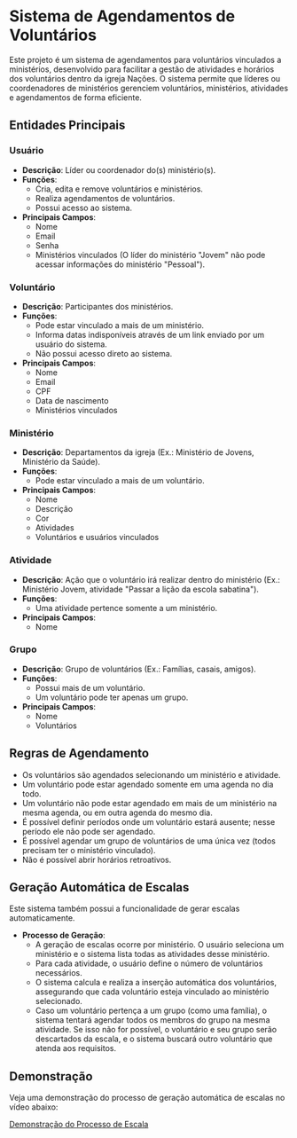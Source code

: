 # Sistema de Agendamentos de Voluntários

Este projeto é um sistema de agendamentos para voluntários vinculados a ministérios, desenvolvido para facilitar a gestão de atividades e horários dos voluntários dentro da igreja Nações. O sistema permite que líderes ou coordenadores de ministérios gerenciem voluntários, ministérios, atividades e agendamentos de forma eficiente.

## Entidades Principais

### Usuário

- **Descrição**: Líder ou coordenador do(s) ministério(s).
- **Funções**:
  - Cria, edita e remove voluntários e ministérios.
  - Realiza agendamentos de voluntários.
  - Possui acesso ao sistema.
- **Principais Campos**:
  - Nome
  - Email
  - Senha
  - Ministérios vinculados (O líder do ministério "Jovem" não pode acessar informações do ministério "Pessoal").

### Voluntário

- **Descrição**: Participantes dos ministérios.
- **Funções**:
  - Pode estar vinculado a mais de um ministério.
  - Informa datas indisponíveis através de um link enviado por um usuário do sistema.
  - Não possui acesso direto ao sistema.
- **Principais Campos**:
  - Nome
  - Email
  - CPF
  - Data de nascimento
  - Ministérios vinculados

### Ministério

- **Descrição**: Departamentos da igreja (Ex.: Ministério de Jovens, Ministério da Saúde).
- **Funções**:
  - Pode estar vinculado a mais de um voluntário.
- **Principais Campos**:
  - Nome
  - Descrição
  - Cor
  - Atividades
  - Voluntários e usuários vinculados

### Atividade

- **Descrição**: Ação que o voluntário irá realizar dentro do ministério (Ex.: Ministério Jovem, atividade "Passar a lição da escola sabatina").
- **Funções**:
  - Uma atividade pertence somente a um ministério.
- **Principais Campos**:
  - Nome

### Grupo

- **Descrição**: Grupo de voluntários (Ex.: Famílias, casais, amigos).
- **Funções**:
  - Possui mais de um voluntário.
  - Um voluntário pode ter apenas um grupo.
- **Principais Campos**:
  - Nome
  - Voluntários

## Regras de Agendamento

- Os voluntários são agendados selecionando um ministério e atividade.
- Um voluntário pode estar agendado somente em uma agenda no dia todo.
- Um voluntário não pode estar agendado em mais de um ministério na mesma agenda, ou em outra agenda do mesmo dia.
- É possível definir períodos onde um voluntário estará ausente; nesse período ele não pode ser agendado.
- É possível agendar um grupo de voluntários de uma única vez (todos precisam ter o ministério vinculado).
- Não é possível abrir horários retroativos.

## Geração Automática de Escalas

Este sistema também possui a funcionalidade de gerar escalas automaticamente.

- **Processo de Geração**:
  - A geração de escalas ocorre por ministério. O usuário seleciona um ministério e o sistema lista todas as atividades desse ministério.
  - Para cada atividade, o usuário define o número de voluntários necessários.
  - O sistema calcula e realiza a inserção automática dos voluntários, assegurando que cada voluntário esteja vinculado ao ministério selecionado.
  - Caso um voluntário pertença a um grupo (como uma família), o sistema tentará agendar todos os membros do grupo na mesma atividade. Se isso não for possível, o voluntário e seu grupo serão descartados da escala, e o sistema buscará outro voluntário que atenda aos requisitos.

## Demonstração

Veja uma demonstração do processo de geração automática de escalas no vídeo abaixo:

[Demonstração do Processo de Escala](https://www.loom.com/share/966e77b4523c47d2a2b97bf004280a4f)
